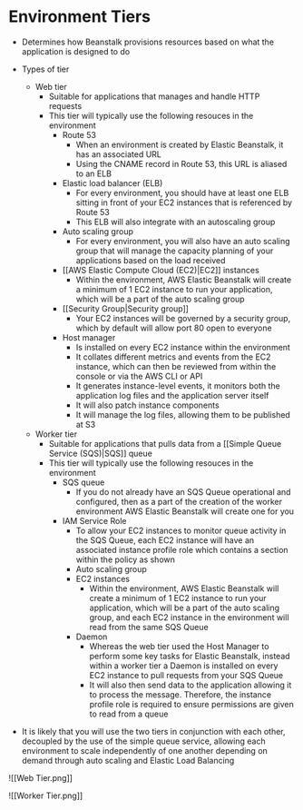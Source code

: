 # Environment Tiers
- Determines how Beanstalk provisions resources based on what the application is designed to do

- Types of tier
	- Web tier
		- Suitable for applications that manages and handle HTTP requests
		- This tier will typically use the following resouces in the environment
			- Route 53
				- When an environment is created by Elastic Beanstalk, it has an associated URL
				- Using the CNAME record in Route 53, this URL is aliased to an ELB
			- Elastic load balancer (ELB)
				- For every environment, you should have at least one ELB sitting in front of your EC2 instances that is referenced by Route 53 
				- This ELB will also integrate with an autoscaling group
			- Auto scaling group
				- For every environment, you will also have an auto scaling group that will manage the capacity planning of your applications based on the load received
			- [[AWS Elastic Compute Cloud (EC2)|EC2]] instances
				- Within the environment, AWS Elastic Beanstalk will create a minimum of 1 EC2 instance to run your application, which will be a part of the auto scaling group
			- [[Security Group|Security group]]
				- Your EC2 instances will be governed by a security group, which by default will allow port 80 open to everyone
			- Host manager
				- Is installed on every EC2 instance within the environment 
				- It collates different metrics and events from the EC2 instance, which can then be reviewed from within the console or via the AWS CLI or API
				- It generates instance-level events, it monitors both the application log files and the application server itself
				- It will also patch instance components
				- It will manage the log files, allowing them to be published at S3
	- Worker tier
		- Suitable for applications that pulls data from a [[Simple Queue Service (SQS)|SQS]] queue
		- This tier will typically use the following resouces in the environment
			- SQS queue
				- If you do not already have an SQS Queue operational and configured, then as a part of the creation of the worker environment AWS Elastic Beanstalk will create one for you
			- IAM Service Role
				- To allow your EC2 instances to monitor queue activity in the SQS Queue, each EC2 instance will have an associated instance profile role which contains a section within the policy as shown
				- Auto scaling group
				- EC2 instances
					- Within the environment, AWS Elastic Beanstalk will create a minimum of 1 EC2 instance to run your application, which will be a part of the auto scaling group, and each EC2 instance in the environment will read from the same SQS Queue
				- Daemon
					- Whereas the web tier used the Host Manager to perform some key tasks for Elastic Beanstalk, instead within a worker tier a Daemon is installed on every EC2 instance to pull requests from your SQS Queue
					- It will also then send data to the application allowing it to process the message. Therefore, the instance profile role is required to ensure permissions are given to read from a queue

- It is likely that you will use the two tiers in conjunction with each other, decoupled by the use of the simple queue service, allowing each environment to scale independently of one another depending on demand through auto scaling and Elastic Load Balancing

![[Web Tier.png]]

![[Worker Tier.png]]